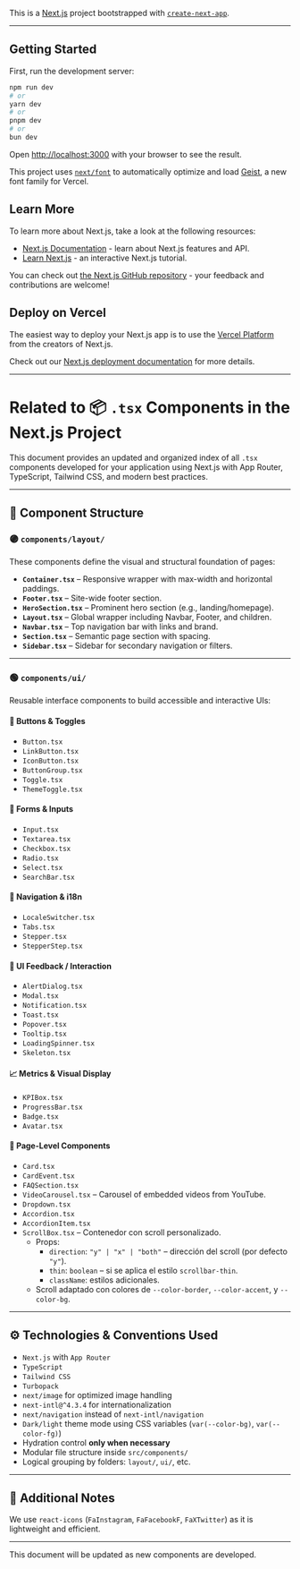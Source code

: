 This is a [Next.js](https://nextjs.org) project bootstrapped with [`create-next-app`](https://nextjs.org/docs/app/api-reference/cli/create-next-app).

---

## Getting Started

First, run the development server:

```bash
npm run dev
# or
yarn dev
# or
pnpm dev
# or
bun dev
```

Open [http://localhost:3000](http://localhost:3000) with your browser to see the result.

This project uses [`next/font`](https://nextjs.org/docs/app/building-your-application/optimizing/fonts) to automatically optimize and load [Geist](https://vercel.com/font), a new font family for Vercel.

## Learn More

To learn more about Next.js, take a look at the following resources:

- [Next.js Documentation](https://nextjs.org/docs) - learn about Next.js features and API.
- [Learn Next.js](https://nextjs.org/learn) - an interactive Next.js tutorial.

You can check out [the Next.js GitHub repository](https://github.com/vercel/next.js) - your feedback and contributions are welcome!

## Deploy on Vercel

The easiest way to deploy your Next.js app is to use the [Vercel Platform](https://vercel.com/new?utm_medium=default-template&filter=next.js&utm_source=create-next-app&utm_campaign=create-next-app-readme) from the creators of Next.js.

Check out our [Next.js deployment documentation](https://nextjs.org/docs/app/building-your-application/deploying) for more details.

---

# Related to 📦 `.tsx` Components in the Next.js Project

This document provides an updated and organized index of all `.tsx` components developed for your application using Next.js with App Router, TypeScript, Tailwind CSS, and modern best practices.

---

## 🧩 Component Structure

### 🟣 `components/layout/`

These components define the visual and structural foundation of pages:

- **`Container.tsx`** – Responsive wrapper with max-width and horizontal paddings.
- **`Footer.tsx`** – Site-wide footer section.
- **`HeroSection.tsx`** – Prominent hero section (e.g., landing/homepage).
- **`Layout.tsx`** – Global wrapper including Navbar, Footer, and children.
- **`Navbar.tsx`** – Top navigation bar with links and brand.
- **`Section.tsx`** – Semantic page section with spacing.
- **`Sidebar.tsx`** – Sidebar for secondary navigation or filters.

---

### 🟢 `components/ui/`

Reusable interface components to build accessible and interactive UIs:

#### 🔘 Buttons & Toggles
- `Button.tsx`
- `LinkButton.tsx`
- `IconButton.tsx`
- `ButtonGroup.tsx`
- `Toggle.tsx`
- `ThemeToggle.tsx`

#### 📝 Forms & Inputs
- `Input.tsx`
- `Textarea.tsx`
- `Checkbox.tsx`
- `Radio.tsx`
- `Select.tsx`
- `SearchBar.tsx`

#### 🧭 Navigation & i18n
- `LocaleSwitcher.tsx`
- `Tabs.tsx`
- `Stepper.tsx`
- `StepperStep.tsx`

#### 💬 UI Feedback / Interaction
- `AlertDialog.tsx`
- `Modal.tsx`
- `Notification.tsx`
- `Toast.tsx`
- `Popover.tsx`
- `Tooltip.tsx`
- `LoadingSpinner.tsx`
- `Skeleton.tsx`

#### 📈 Metrics & Visual Display
- `KPIBox.tsx`
- `ProgressBar.tsx`
- `Badge.tsx`
- `Avatar.tsx`

#### 🧩 Page-Level Components
- `Card.tsx`
- `CardEvent.tsx`
- `FAQSection.tsx`
- `VideoCarousel.tsx` – Carousel of embedded videos from YouTube.
- `Dropdown.tsx`
- `Accordion.tsx`
- `AccordionItem.tsx`
- `ScrollBox.tsx` – Contenedor con scroll personalizado.
    - Props:
        - `direction`: `"y" | "x" | "both"` – dirección del scroll (por defecto `"y"`).
        - `thin`: `boolean` – si se aplica el estilo `scrollbar-thin`.
        - `className`: estilos adicionales.
    - Scroll adaptado con colores de `--color-border`, `--color-accent`, y `--color-bg`.

---

## ⚙️ Technologies & Conventions Used

- `Next.js` with `App Router`
- `TypeScript`
- `Tailwind CSS`
- `Turbopack`
- `next/image` for optimized image handling
- `next-intl@^4.3.4` for internationalization
- `next/navigation` instead of `next-intl/navigation`
- `Dark/light` theme mode using CSS variables (`var(--color-bg)`, `var(--color-fg)`)
- Hydration control **only when necessary**
- Modular file structure inside `src/components/`
- Logical grouping by folders: `layout/`, `ui/`, etc.

---

## 🧩 Additional Notes

We use `react-icons` (`FaInstagram`, `FaFacebookF`, `FaXTwitter`) as it is lightweight and efficient.

---

This document will be updated as new components are developed.
